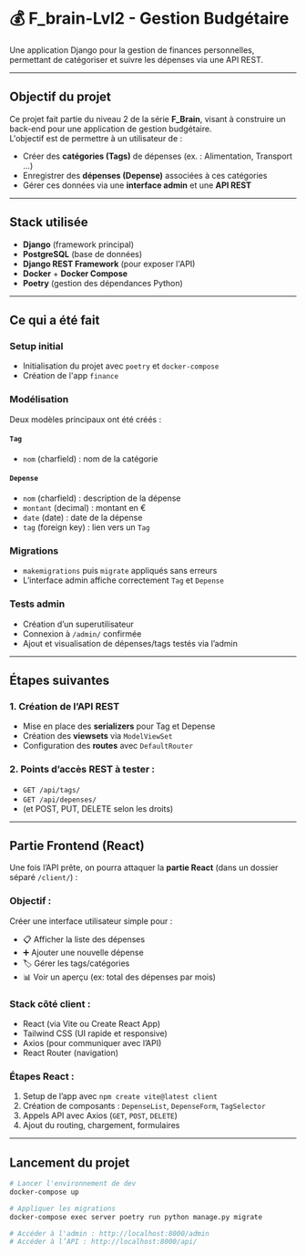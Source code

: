 
# 💰 F_brain-Lvl2 - Gestion Budgétaire 

Une application Django pour la gestion de finances personnelles, permettant de catégoriser et suivre les dépenses via une API REST.

---

##  Objectif du projet

Ce projet fait partie du niveau 2 de la série **F_Brain**, visant à construire un back-end pour une application de gestion budgétaire.  
L'objectif est de permettre à un utilisateur de :

- Créer des **catégories (Tags)** de dépenses (ex. : Alimentation, Transport ...)
- Enregistrer des **dépenses (Depense)** associées à ces catégories
- Gérer ces données via une **interface admin** et une **API REST**

---

##  Stack utilisée

- **Django** (framework principal)
- **PostgreSQL** (base de données)
- **Django REST Framework** (pour exposer l'API)
- **Docker** + **Docker Compose**
- **Poetry** (gestion des dépendances Python)

---

##  Ce qui a été fait

###  Setup initial

- Initialisation du projet avec `poetry` et `docker-compose`
- Création de l'app `finance`

###  Modélisation

Deux modèles principaux ont été créés :

#### `Tag`
- `nom` (charfield) : nom de la catégorie

#### `Depense`
- `nom` (charfield) : description de la dépense
- `montant` (decimal) : montant en €
- `date` (date) : date de la dépense
- `tag` (foreign key) : lien vers un `Tag`

### Migrations

- `makemigrations` puis `migrate` appliqués sans erreurs
- L’interface admin affiche correctement `Tag` et `Depense`

###  Tests admin

- Création d’un superutilisateur
- Connexion à `/admin/` confirmée
- Ajout et visualisation de dépenses/tags testés via l’admin

---

##  Étapes suivantes

### 1. Création de l’API REST
- Mise en place des **serializers** pour Tag et Depense
- Création des **viewsets** via `ModelViewSet`
- Configuration des **routes** avec `DefaultRouter`

### 2. Points d’accès REST à tester :
- `GET /api/tags/`
- `GET /api/depenses/`
- (et POST, PUT, DELETE selon les droits)

---

##  Partie Frontend (React)

Une fois l’API prête, on pourra attaquer la **partie React** (dans un dossier séparé `/client/`) :

### Objectif :
Créer une interface utilisateur simple pour :

- 📋 Afficher la liste des dépenses
- ➕ Ajouter une nouvelle dépense
- 🏷️ Gérer les tags/catégories
- 📊 Voir un aperçu (ex: total des dépenses par mois)

### Stack côté client :
- React (via Vite ou Create React App)
- Tailwind CSS (UI rapide et responsive)
- Axios (pour communiquer avec l’API)
- React Router (navigation)

### Étapes React :
1. Setup de l’app avec `npm create vite@latest client`
2. Création de composants : `DepenseList`, `DepenseForm`, `TagSelector`
3. Appels API avec Axios (`GET`, `POST`, `DELETE`)
4. Ajout du routing, chargement, formulaires

---

##  Lancement du projet

```bash
# Lancer l'environnement de dev
docker-compose up

# Appliquer les migrations
docker-compose exec server poetry run python manage.py migrate

# Accéder à l'admin : http://localhost:8000/admin
# Accéder à l’API : http://localhost:8000/api/
